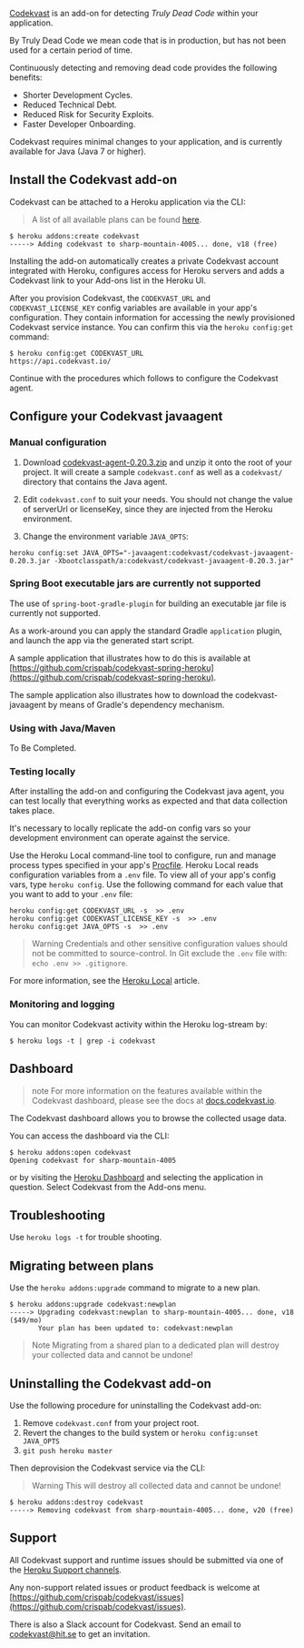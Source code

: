 [Codekvast](https://elements.heroku.com/addons/codekvast) is an add-on for detecting _Truly Dead Code_ within your application.

By Truly Dead Code we mean code that is in production, but has not been used for a certain period of time.

Continuously detecting and removing dead code provides the following benefits:

* Shorter Development Cycles.
* Reduced Technical Debt.
* Reduced Risk for Security Exploits.
* Faster Developer Onboarding.

Codekvast requires minimal changes to your application, and is currently available for Java (Java 7 or higher).

## Install the Codekvast add-on

Codekvast can be attached to a Heroku application via the CLI:

> A list of all available plans can be found [here](https://elements.heroku.com/addons/codekvast).

```term
$ heroku addons:create codekvast
-----> Adding codekvast to sharp-mountain-4005... done, v18 (free)
```

Installing the add-on automatically creates a private Codekvast account integrated with Heroku, configures access for Heroku servers and adds a Codekvast link to your Add-ons list in the Heroku UI.

After you provision Codekvast, the `CODEKVAST_URL` and `CODEKVAST_LICENSE_KEY` config variables are available in your app's configuration. They contain information for accessing the newly provisioned Codekvast service instance. You can confirm this via the `heroku config:get` command:

```term
$ heroku config:get CODEKVAST_URL
https://api.codekvast.io/
```

Continue with the procedures which follows to configure the Codekvast agent.

## Configure your Codekvast javaagent

### Manual configuration

1. Download [codekvast-agent-0.20.3.zip](https://dl.bintray.com/crisp/codekvast/0.20.3/codekvast-agent-0.20.3.zip) and unzip it onto the root of your project. It will create a sample `codekvast.conf` as well as a `codekvast/` directory that contains the Java agent.

1. Edit `codekvast.conf` to suit your needs. You should not change the value of serverUrl or licenseKey, since they are injected from the Heroku environment.

1. Change the environment variable `JAVA_OPTS`:
```term
heroku config:set JAVA_OPTS="-javaagent:codekvast/codekvast-javaagent-0.20.3.jar -Xbootclasspath/a:codekvast/codekvast-javaagent-0.20.3.jar"
```

### Spring Boot executable jars are currently not supported

The use of `spring-boot-gradle-plugin` for building an executable jar file is currently not supported.

As a work-around you can apply the standard Gradle `application` plugin, and launch the app via the generated start script.

A sample application that illustrates how to do this is available at [https://github.com/crispab/codekvast-spring-heroku](https://github.com/crispab/codekvast-spring-heroku).

The sample application also illustrates how to download the codekvast-javaagent by means of Gradle's dependency mechanism.

### Using with Java/Maven

To Be Completed.

### Testing locally

After installing the add-on and configuring the Codekvast java agent, you can test locally that everything works as expected and that data collection takes place.
 
It's necessary to locally replicate the add-on config vars so your development environment can operate against the service.

Use the Heroku Local command-line tool to configure, run and manage process types specified in your app's [Procfile](procfile). Heroku Local reads configuration variables from a `.env` file. To view all of your app's config vars, type `heroku config`. Use the following command for each value that you want to add to your `.env` file:

```term
heroku config:get CODEKVAST_URL -s  >> .env
heroku config:get CODEKVAST_LICENSE_KEY -s  >> .env
heroku config:get JAVA_OPTS -s  >> .env
```

> Warning
> Credentials and other sensitive configuration values should not be committed to source-control. In Git exclude the `.env` file with: `echo .env >> .gitignore`.

For more information, see the [Heroku Local](heroku-local) article.

### Monitoring and logging

You can monitor Codekvast activity within the Heroku log-stream by:

```term
$ heroku logs -t | grep -i codekvast
```

## Dashboard

> note
> For more information on the features available within the Codekvast dashboard, please see the docs at [docs.codekvast.io](http://docs.codekvast.io).

The Codekvast dashboard allows you to browse the collected usage data.

You can access the dashboard via the CLI:

```term
$ heroku addons:open codekvast
Opening codekvast for sharp-mountain-4005
```

or by visiting the [Heroku Dashboard](https://dashboard.heroku.com/apps) and selecting the application in question. Select Codekvast from the Add-ons menu.

## Troubleshooting

Use `heroku logs -t` for trouble shooting.

## Migrating between plans

Use the `heroku addons:upgrade` command to migrate to a new plan.

```term
$ heroku addons:upgrade codekvast:newplan
-----> Upgrading codekvast:newplan to sharp-mountain-4005... done, v18 ($49/mo)
       Your plan has been updated to: codekvast:newplan
```

> Note
> Migrating from a shared plan to a dedicated plan will destroy your collected data and cannot be undone!

## Uninstalling the Codekvast add-on

Use the following procedure for uninstalling the Codekvast add-on:
1. Remove `codekvast.conf` from your project root.
1. Revert the changes to the build system or `heroku config:unset JAVA_OPTS`
1. `git push heroku master`

Then deprovision the Codekvast service via the CLI:

> Warning
> This will destroy all collected data and cannot be undone!

```term
$ heroku addons:destroy codekvast
-----> Removing codekvast from sharp-mountain-4005... done, v20 (free)
```

## Support

All Codekvast support and runtime issues should be submitted via one of the [Heroku Support channels](support-channels).

Any non-support related issues or product feedback is welcome at [https://github.com/crispab/codekvast/issues](https://github.com/crispab/codekvast/issues).

There is also a Slack account for Codekvast. Send an email to [codekvast@hit.se](mailto:codekvast@hit.se) to get an invitation.
